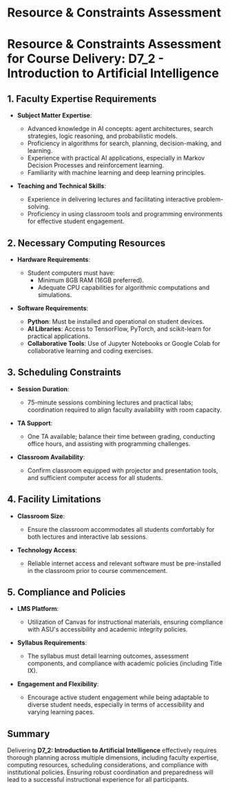 Resource & Constraints Assessment
=================================

# Resource & Constraints Assessment for Course Delivery: D7_2 - Introduction to Artificial Intelligence

## 1. Faculty Expertise Requirements
- **Subject Matter Expertise**: 
  - Advanced knowledge in AI concepts: agent architectures, search strategies, logic reasoning, and probabilistic models.
  - Proficiency in algorithms for search, planning, decision-making, and learning.
  - Experience with practical AI applications, especially in Markov Decision Processes and reinforcement learning.
  - Familiarity with machine learning and deep learning principles.

- **Teaching and Technical Skills**: 
  - Experience in delivering lectures and facilitating interactive problem-solving.
  - Proficiency in using classroom tools and programming environments for effective student engagement.

## 2. Necessary Computing Resources
- **Hardware Requirements**: 
  - Student computers must have:
    - Minimum 8GB RAM (16GB preferred).
    - Adequate CPU capabilities for algorithmic computations and simulations.
  
- **Software Requirements**:
  - **Python**: Must be installed and operational on student devices.
  - **AI Libraries**: Access to TensorFlow, PyTorch, and scikit-learn for practical applications.
  - **Collaborative Tools**: Use of Jupyter Notebooks or Google Colab for collaborative learning and coding exercises.

## 3. Scheduling Constraints
- **Session Duration**: 
  - 75-minute sessions combining lectures and practical labs; coordination required to align faculty availability with room capacity.

- **TA Support**: 
  - One TA available; balance their time between grading, conducting office hours, and assisting with programming challenges.

- **Classroom Availability**: 
  - Confirm classroom equipped with projector and presentation tools, and sufficient computer access for all students.

## 4. Facility Limitations
- **Classroom Size**: 
  - Ensure the classroom accommodates all students comfortably for both lectures and interactive lab sessions.

- **Technology Access**: 
  - Reliable internet access and relevant software must be pre-installed in the classroom prior to course commencement.

## 5. Compliance and Policies
- **LMS Platform**: 
  - Utilization of Canvas for instructional materials, ensuring compliance with ASU's accessibility and academic integrity policies.

- **Syllabus Requirements**: 
  - The syllabus must detail learning outcomes, assessment components, and compliance with academic policies (including Title IX).

- **Engagement and Flexibility**: 
  - Encourage active student engagement while being adaptable to diverse student needs, especially in terms of accessibility and varying learning paces.

## Summary
Delivering **D7_2: Introduction to Artificial Intelligence** effectively requires thorough planning across multiple dimensions, including faculty expertise, computing resources, scheduling considerations, and compliance with institutional policies. Ensuring robust coordination and preparedness will lead to a successful instructional experience for all participants.